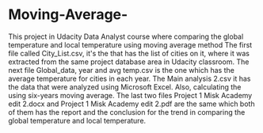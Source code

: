# Moving-Average-
This project in Udacity Data Analyst course where comparing the global temperature and local temperature using moving average method
The first file called City_List.csv, it's the that has the list of cities on it, where it was extracted from the same project database area in Udacity classroom.
The next file Global_data, year and avg temp.csv is the one which has the average temperature for cities in each year. The Main analysis 2.csv it has the data that were analyzed using 
Microsoft Excel. Also, calculating the using six-years moving average. The last two files Project 1 Misk Academy edit 2.docx and Project 1 Misk Academy edit 2.pdf are the same 
which both of them has the report and the conclusion for the trend in comparing the global temperature and local temperature. 
